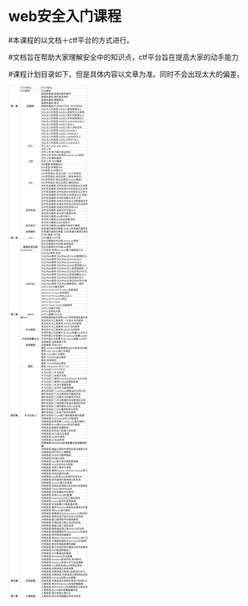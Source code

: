 # web安全入门课程


#本课程的以文档＋ctf平台的方式进行。

#文档旨在帮助大家理解安全中的知识点，ctf平台旨在提高大家的动手能力

#课程计划目录如下。但是具体内容以文章为准。同时不会出现太大的偏差。


![image0001](第一章/image0001.png)
